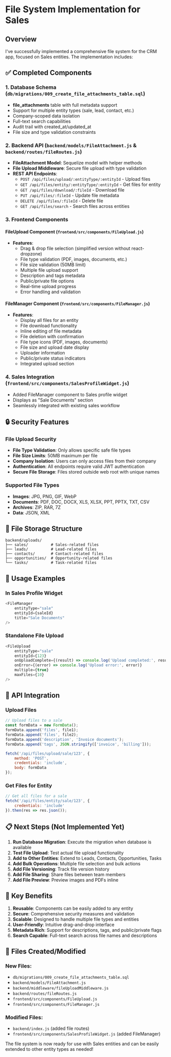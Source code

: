 # File System Implementation for Sales

## Overview
I've successfully implemented a comprehensive file system for the CRM app, focused on Sales entities. The implementation includes:

## ✅ Completed Components

### 1. Database Schema (`db/migrations/009_create_file_attachments_table.sql`)
- **file_attachments** table with full metadata support
- Support for multiple entity types (sale, lead, contact, etc.)
- Company-scoped data isolation
- Full-text search capabilities
- Audit trail with created_at/updated_at
- File size and type validation constraints

### 2. Backend API (`backend/models/FileAttachment.js` & `backend/routes/fileRoutes.js`)
- **FileAttachment Model**: Sequelize model with helper methods
- **File Upload Middleware**: Secure file upload with type validation
- **REST API Endpoints**:
  - `POST /api/files/upload/:entityType/:entityId` - Upload files
  - `GET /api/files/entity/:entityType/:entityId` - Get files for entity
  - `GET /api/files/download/:fileId` - Download file
  - `PUT /api/files/:fileId` - Update file metadata
  - `DELETE /api/files/:fileId` - Delete file
  - `GET /api/files/search` - Search files across entities

### 3. Frontend Components

#### FileUpload Component (`frontend/src/components/FileUpload.js`)
- **Features**:
  - Drag & drop file selection (simplified version without react-dropzone)
  - File type validation (PDF, images, documents, etc.)
  - File size validation (50MB limit)
  - Multiple file upload support
  - Description and tags metadata
  - Public/private file options
  - Real-time upload progress
  - Error handling and validation

#### FileManager Component (`frontend/src/components/FileManager.js`)
- **Features**:
  - Display all files for an entity
  - File download functionality
  - Inline editing of file metadata
  - File deletion with confirmation
  - File type icons (PDF, images, documents)
  - File size and upload date display
  - Uploader information
  - Public/private status indicators
  - Integrated upload section

### 4. Sales Integration (`frontend/src/components/SalesProfileWidget.js`)
- Added FileManager component to Sales profile widget
- Displays as "Sale Documents" section
- Seamlessly integrated with existing sales workflow

## 🔒 Security Features

### File Upload Security
- **File Type Validation**: Only allows specific safe file types
- **File Size Limits**: 50MB maximum per file
- **Company Isolation**: Users can only access files from their company
- **Authentication**: All endpoints require valid JWT authentication
- **Secure File Storage**: Files stored outside web root with unique names

### Supported File Types
- **Images**: JPG, PNG, GIF, WebP
- **Documents**: PDF, DOC, DOCX, XLS, XLSX, PPT, PPTX, TXT, CSV
- **Archives**: ZIP, RAR, 7Z
- **Data**: JSON, XML

## 📁 File Storage Structure
```
backend/uploads/
├── sales/          # Sales-related files
├── leads/          # Lead-related files
├── contacts/       # Contact-related files
├── opportunities/  # Opportunity-related files
└── tasks/          # Task-related files
```

## 🚀 Usage Examples

### In Sales Profile Widget
```javascript
<FileManager 
    entityType="sale" 
    entityId={saleId}
    title="Sale Documents"
/>
```

### Standalone File Upload
```javascript
<FileUpload
    entityType="sale"
    entityId={123}
    onUploadComplete={(result) => console.log('Upload completed:', result)}
    onError={(error) => console.log('Upload error:', error)}
    multiple={true}
    maxFiles={10}
/>
```

## 🔧 API Integration

### Upload Files
```javascript
// Upload files to a sale
const formData = new FormData();
formData.append('files', file1);
formData.append('files', file2);
formData.append('description', 'Invoice documents');
formData.append('tags', JSON.stringify(['invoice', 'billing']));

fetch('/api/files/upload/sale/123', {
    method: 'POST',
    credentials: 'include',
    body: formData
});
```

### Get Files for Entity
```javascript
// Get all files for a sale
fetch('/api/files/entity/sale/123', {
    credentials: 'include'
}).then(res => res.json());
```

## 📋 Next Steps (Not Implemented Yet)

1. **Run Database Migration**: Execute the migration when database is available
2. **Test File Upload**: Test actual file upload functionality
3. **Add to Other Entities**: Extend to Leads, Contacts, Opportunities, Tasks
4. **Add Bulk Operations**: Multiple file selection and bulk actions
5. **Add File Versioning**: Track file version history
6. **Add File Sharing**: Share files between team members
7. **Add File Preview**: Preview images and PDFs inline

## 🎯 Key Benefits

1. **Reusable**: Components can be easily added to any entity
2. **Secure**: Comprehensive security measures and validation
3. **Scalable**: Designed to handle multiple file types and entities
4. **User-Friendly**: Intuitive drag-and-drop interface
5. **Metadata Rich**: Support for descriptions, tags, and public/private flags
6. **Search Capable**: Full-text search across file names and descriptions

## 📝 Files Created/Modified

### New Files:
- `db/migrations/009_create_file_attachments_table.sql`
- `backend/models/FileAttachment.js`
- `backend/middleware/fileUploadMiddleware.js`
- `backend/routes/fileRoutes.js`
- `frontend/src/components/FileUpload.js`
- `frontend/src/components/FileManager.js`

### Modified Files:
- `backend/index.js` (added file routes)
- `frontend/src/components/SalesProfileWidget.js` (added FileManager)

The file system is now ready for use with Sales entities and can be easily extended to other entity types as needed!